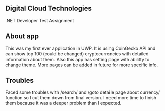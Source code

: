 ﻿
##	Digital Cloud Technologies
.NET Developer Test Assignment


##	About app 
This was my first ever application in UWP. 
It is using CoinGecko  API and can show top 100 (could be changed) cryptocurrencies with detailed information about them. 
Also this app has setting page with abilitty to change theme. 
More pages can be added in future for more specific info.


##	Troubles
Faced some troubles with /search/ and /goto detaile page about currency/  function so I cut them down from final version. 
I need more time to finish them because it was a deeper problem than I expected.
